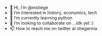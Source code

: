 - 👋 Hi, I’m @mstiege
- 👀 I’m interested in history, economics, tech
- 🌱 I’m currently learning python
- 💞️ I’m looking to collaborate on ...idk yet :)
- 📫 How to reach me on twitter at stiegerma

<!---
mstiege/mstiege is a ✨ special ✨ repository because its `README.md` (this file) appears on your GitHub profile.
You can click the Preview link to take a look at your changes.
--->
